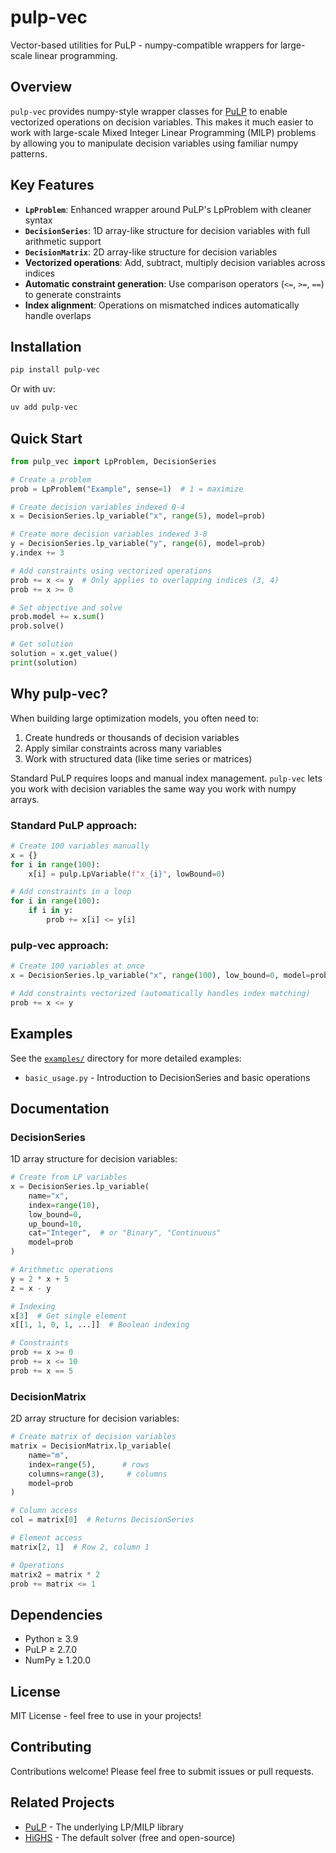 # pulp-vec

Vector-based utilities for PuLP - numpy-compatible wrappers for large-scale linear programming.

## Overview

`pulp-vec` provides numpy-style wrapper classes for [PuLP](https://github.com/coin-or/pulp) to enable vectorized operations on decision variables. This makes it much easier to work with large-scale Mixed Integer Linear Programming (MILP) problems by allowing you to manipulate decision variables using familiar numpy patterns.

## Key Features

- **`LpProblem`**: Enhanced wrapper around PuLP's LpProblem with cleaner syntax
- **`DecisionSeries`**: 1D array-like structure for decision variables with full arithmetic support
- **`DecisionMatrix`**: 2D array-like structure for decision variables
- **Vectorized operations**: Add, subtract, multiply decision variables across indices
- **Automatic constraint generation**: Use comparison operators (`<=`, `>=`, `==`) to generate constraints
- **Index alignment**: Operations on mismatched indices automatically handle overlaps

## Installation

```bash
pip install pulp-vec
```

Or with uv:

```bash
uv add pulp-vec
```

## Quick Start

```python
from pulp_vec import LpProblem, DecisionSeries

# Create a problem
prob = LpProblem("Example", sense=1)  # 1 = maximize

# Create decision variables indexed 0-4
x = DecisionSeries.lp_variable("x", range(5), model=prob)

# Create more decision variables indexed 3-8
y = DecisionSeries.lp_variable("y", range(6), model=prob)
y.index += 3

# Add constraints using vectorized operations
prob += x <= y  # Only applies to overlapping indices (3, 4)
prob += x >= 0

# Set objective and solve
prob.model += x.sum()
prob.solve()

# Get solution
solution = x.get_value()
print(solution)
```

## Why pulp-vec?

When building large optimization models, you often need to:

1. Create hundreds or thousands of decision variables
2. Apply similar constraints across many variables
3. Work with structured data (like time series or matrices)

Standard PuLP requires loops and manual index management. `pulp-vec` lets you work with decision variables the same way you work with numpy arrays.

### Standard PuLP approach:
```python
# Create 100 variables manually
x = {}
for i in range(100):
    x[i] = pulp.LpVariable(f"x_{i}", lowBound=0)

# Add constraints in a loop
for i in range(100):
    if i in y:
        prob += x[i] <= y[i]
```

### pulp-vec approach:
```python
# Create 100 variables at once
x = DecisionSeries.lp_variable("x", range(100), low_bound=0, model=prob)

# Add constraints vectorized (automatically handles index matching)
prob += x <= y
```

## Examples

See the [`examples/`](examples/) directory for more detailed examples:

- `basic_usage.py` - Introduction to DecisionSeries and basic operations

## Documentation

### DecisionSeries

1D array structure for decision variables:

```python
# Create from LP variables
x = DecisionSeries.lp_variable(
    name="x",
    index=range(10),
    low_bound=0,
    up_bound=10,
    cat="Integer",  # or "Binary", "Continuous"
    model=prob
)

# Arithmetic operations
y = 2 * x + 5
z = x - y

# Indexing
x[3]  # Get single element
x[[1, 1, 0, 1, ...]]  # Boolean indexing

# Constraints
prob += x >= 0
prob += x <= 10
prob += x == 5
```

### DecisionMatrix

2D array structure for decision variables:

```python
# Create matrix of decision variables
matrix = DecisionMatrix.lp_variable(
    name="m",
    index=range(5),      # rows
    columns=range(3),     # columns
    model=prob
)

# Column access
col = matrix[0]  # Returns DecisionSeries

# Element access
matrix[2, 1]  # Row 2, column 1

# Operations
matrix2 = matrix * 2
prob += matrix <= 1
```

## Dependencies

- Python ≥ 3.9
- PuLP ≥ 2.7.0
- NumPy ≥ 1.20.0

## License

MIT License - feel free to use in your projects!

## Contributing

Contributions welcome! Please feel free to submit issues or pull requests.

## Related Projects

- [PuLP](https://github.com/coin-or/pulp) - The underlying LP/MILP library
- [HiGHS](https://highs.dev/) - The default solver (free and open-source)
